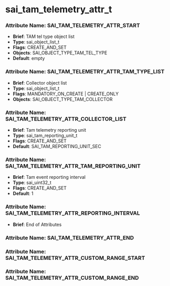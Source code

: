 # **sai_tam_telemetry_attr_t**
### Attribute Name: **SAI_TAM_TELEMETRY_ATTR_START**
- **Brief**: TAM tel type object list
- **Type**: sai_object_list_t
- **Flags**: CREATE_AND_SET
- **Objects**: SAI_OBJECT_TYPE_TAM_TEL_TYPE
- **Default**: empty

### Attribute Name: **SAI_TAM_TELEMETRY_ATTR_TAM_TYPE_LIST**
- **Brief**: Collector object list
- **Type**: sai_object_list_t
- **Flags**: MANDATORY_ON_CREATE | CREATE_ONLY
- **Objects**: SAI_OBJECT_TYPE_TAM_COLLECTOR

### Attribute Name: **SAI_TAM_TELEMETRY_ATTR_COLLECTOR_LIST**
- **Brief**: Tam telemetry reporting unit
- **Type**: sai_tam_reporting_unit_t
- **Flags**: CREATE_AND_SET
- **Default**: SAI_TAM_REPORTING_UNIT_SEC

### Attribute Name: **SAI_TAM_TELEMETRY_ATTR_TAM_REPORTING_UNIT**
- **Brief**: Tam event reporting interval
- **Type**: sai_uint32_t
- **Flags**: CREATE_AND_SET
- **Default**: 1

### Attribute Name: **SAI_TAM_TELEMETRY_ATTR_REPORTING_INTERVAL**
- **Brief**: End of Attributes

### Attribute Name: **SAI_TAM_TELEMETRY_ATTR_END**

### Attribute Name: **SAI_TAM_TELEMETRY_ATTR_CUSTOM_RANGE_START**

### Attribute Name: **SAI_TAM_TELEMETRY_ATTR_CUSTOM_RANGE_END**



